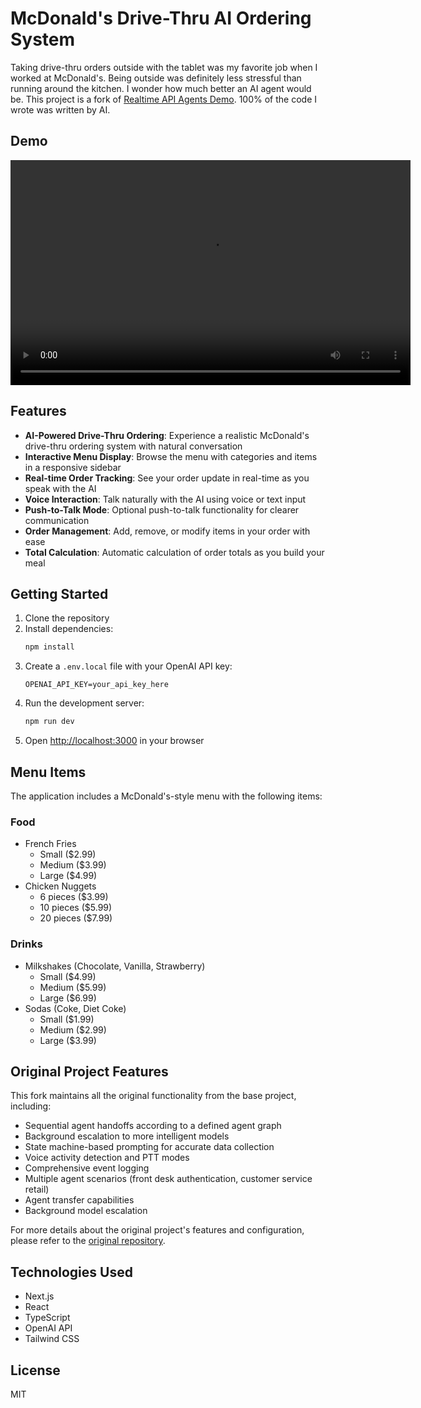 # McDonald's Drive-Thru AI Ordering System

Taking drive-thru orders outside with the tablet was my favorite job when I worked at McDonald's. Being outside was definitely less stressful than running around the kitchen. I wonder how much better an AI agent would be. This project is a fork of [Realtime API Agents Demo](https://github.com/openai/swarm). 100% of the code I wrote was written by AI.

## Demo

<video src="https://github.com/user-attachments/assets/a933164b-462b-4bec-ae75-a9e198564b36" width="640" height="360" controls></video>

## Features

- **AI-Powered Drive-Thru Ordering**: Experience a realistic McDonald's drive-thru ordering system with natural conversation
- **Interactive Menu Display**: Browse the menu with categories and items in a responsive sidebar
- **Real-time Order Tracking**: See your order update in real-time as you speak with the AI
- **Voice Interaction**: Talk naturally with the AI using voice or text input
- **Push-to-Talk Mode**: Optional push-to-talk functionality for clearer communication
- **Order Management**: Add, remove, or modify items in your order with ease
- **Total Calculation**: Automatic calculation of order totals as you build your meal

## Getting Started

1. Clone the repository
2. Install dependencies:
   ```bash
   npm install
   ```
3. Create a `.env.local` file with your OpenAI API key:
   ```
   OPENAI_API_KEY=your_api_key_here
   ```
4. Run the development server:
   ```bash
   npm run dev
   ```
5. Open [http://localhost:3000](http://localhost:3000) in your browser

## Menu Items

The application includes a McDonald's-style menu with the following items:

### Food
- French Fries
  - Small ($2.99)
  - Medium ($3.99)
  - Large ($4.99)
- Chicken Nuggets
  - 6 pieces ($3.99)
  - 10 pieces ($5.99)
  - 20 pieces ($7.99)

### Drinks
- Milkshakes (Chocolate, Vanilla, Strawberry)
  - Small ($4.99)
  - Medium ($5.99)
  - Large ($6.99)
- Sodas (Coke, Diet Coke)
  - Small ($1.99)
  - Medium ($2.99)
  - Large ($3.99)

## Original Project Features

This fork maintains all the original functionality from the base project, including:
- Sequential agent handoffs according to a defined agent graph
- Background escalation to more intelligent models
- State machine-based prompting for accurate data collection
- Voice activity detection and PTT modes
- Comprehensive event logging
- Multiple agent scenarios (front desk authentication, customer service retail)
- Agent transfer capabilities
- Background model escalation

For more details about the original project's features and configuration, please refer to the [original repository](https://github.com/openai/swarm).

## Technologies Used

- Next.js
- React
- TypeScript
- OpenAI API
- Tailwind CSS

## License

MIT
